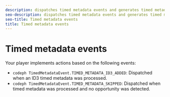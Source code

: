 ```yaml
---
description: dispatches timed metadata events and generates timed metadata whenever default or custom tags are encountered or when a playlist changes in a manifest. Events are dispatched in the order in which they appear in the manifest.
seo-description: dispatches timed metadata events and generates timed metadata whenever default or custom tags are encountered or when a playlist changes in a manifest. Events are dispatched in the order in which they appear in the manifest.
seo-title: Timed metadata events
title: Timed metadata events
---
```


# Timed metadata events

Your player implements actions based on the following events:
* `codeph TimedMetadataEvent.TIMED_METADATA_ID3_ADDED`: Dispatched when an ID3 timed metadata was processed.
* `codeph TimedMetadataEvent.TIMED_METADATA_SKIPPED`: Dispatched when timed metadata was processed and no opportunity was detected.

